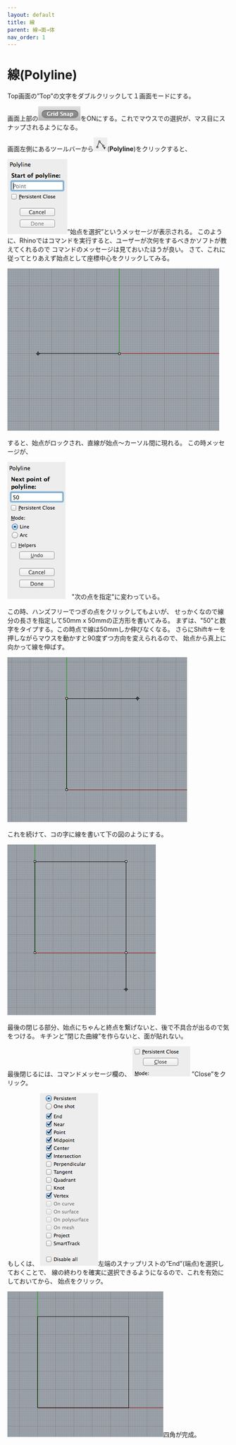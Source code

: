 ```yaml
---
layout: default
title: 線
parent: 線→面→体
nav_order: 1
---
```


# 線(Polyline)
Top画面の”Top”の文字をダブルクリックして１画面モードにする。

画面上部の<img src="../images/スクリーンショット 2016-05-11 19.18.46.png" alt="hi" class="inline"/>をONにする。これでマウスでの選択が、マス目にスナップされるようになる。

画面左側にあるツールバーから<img src="../images/スクリーンショット 2016-05-11 19.22.25.png" alt="hi" class="inline"/>(**Polyline**)をクリックすると、

<img src="../images/スクリーンショット 2016-05-11 19.23.29.png" alt="hi" class="inline"/>”始点を選択”というメッセージが表示される。
このように、Rhinoではコマンドを実行すると、ユーザーが次何をするべきかソフトが教えてくれるので
コマンドのメッセージは見ておいたほうが良い。
さて、これに従ってとりあえず始点として座標中心をクリックしてみる。

<img src="../images/スクリーンショット 2016-05-11 19.26.04.png" alt="hi" class="inline"/>

すると、始点がロックされ、直線が始点〜カーソル間に現れる。
この時メッセージが、

<img src="../images/スクリーンショット 2016-05-11 19.27.08.png" alt="hi" class="inline"/>　"次の点を指定"に変わっている。

この時、ハンズフリーでつぎの点をクリックしてもよいが、
せっかくなので線分の長さを指定して50mm x 50mmの正方形を書いてみる。
まずは、"50"と数字をタイプする。この時点で線は50mmしか伸びなくなる。
さらにShiftキーを押しながらマウスを動かすと90度ずつ方向を変えられるので、
始点から真上に向かって線を伸ばす。


<img src="../images/スクリーンショット 2016-05-11 19.27.35.png" alt="hi" class="inline"/>


これを続けて、コの字に線を書いて下の図のようにする。


<img src="../images/スクリーンショット 2016-05-11 19.27.54.png" alt="hi" class="inline"/>


最後の閉じる部分、始点にちゃんと終点を繋げないと、後で不具合が出るので気をつける。
キチンと”閉じた曲線”を作らないと、面が貼れない。

最後閉じるには、コマンドメッセージ欄の、
<img src="../images/スクリーンショット 2016-05-11 19.47.48.png" alt="hi" class="inline"/>
”Close”をクリック。

もしくは、
<img src="../images/スクリーンショット 2016-05-11 19.19.39.png" alt="hi" class="inline"/>左端のスナップリストの”End”(端点)を選択しておくことで、
線の終わりを確実に選択できるようになるので、これを有効にしておいてから、
始点をクリック。

<img src="../images/スクリーンショット 2016-05-11 19.49.39.png" alt="hi" class="inline"/>四角が完成。
